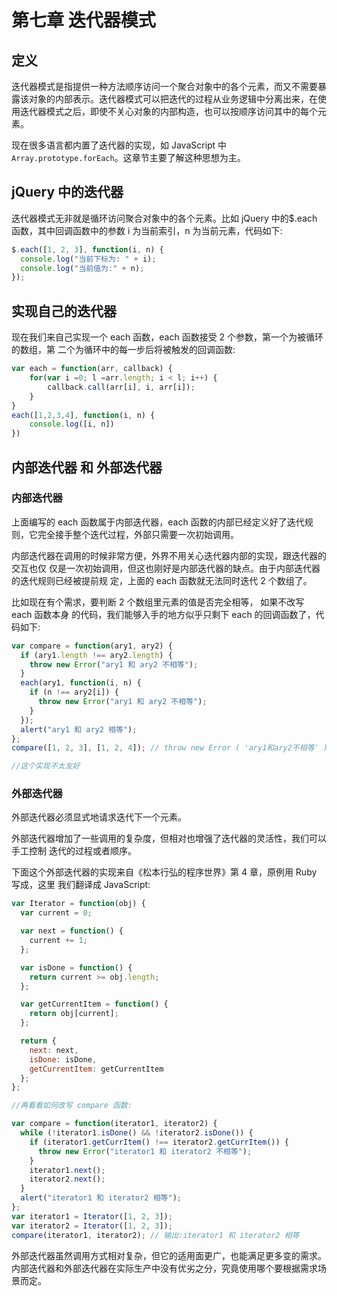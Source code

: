 # 第七章 迭代器模式

## 定义

迭代器模式是指提供一种方法顺序访问一个聚合对象中的各个元素，而又不需要暴露该对象的内部表示。迭代器模式可以把迭代的过程从业务逻辑中分离出来，在使用迭代器模式之后，即使不关心对象的内部构造，也可以按顺序访问其中的每个元素。

现在很多语言都内置了迭代器的实现，如 JavaScript 中 `Array.prototype.forEach`。这章节主要了解这种思想为主。

## jQuery 中的迭代器

迭代器模式无非就是循环访问聚合对象中的各个元素。比如 jQuery 中的\$.each 函数，其中回调函数中的参数 i 为当前索引，n 为当前元素，代码如下:

```js
$.each([1, 2, 3], function(i, n) {
  console.log("当前下标为: " + i);
  console.log("当前值为:" + n);
});
```

## 实现自己的迭代器

现在我们来自己实现一个 each 函数，each 函数接受 2 个参数，第一个为被循环的数组，第 二个为循环中的每一步后将被触发的回调函数:

```js
var each = function(arr, callback) {
    for(var i =0; l =arr.length; i < l; i++) {
        callback.call(arr[i], i, arr[i]);
    }
}
each([1,2,3,4], function(i, n) {
    console.log([i, n])
})
```

## 内部迭代器 和 外部迭代器

### 内部迭代器

上面编写的 each 函数属于内部迭代器，each 函数的内部已经定义好了迭代规则，它完全接手整个迭代过程，外部只需要一次初始调用。

内部迭代器在调用的时候非常方便，外界不用关心迭代器内部的实现，跟迭代器的交互也仅 仅是一次初始调用，但这也刚好是内部迭代器的缺点。由于内部迭代器的迭代规则已经被提前规 定，上面的 each 函数就无法同时迭代 2 个数组了。

比如现在有个需求，要判断 2 个数组里元素的值是否完全相等， 如果不改写 each 函数本身 的代码，我们能够入手的地方似乎只剩下 each 的回调函数了，代码如下:

```js
var compare = function(ary1, ary2) {
  if (ary1.length !== ary2.length) {
    throw new Error("ary1 和 ary2 不相等");
  }
  each(ary1, function(i, n) {
    if (n !== ary2[i]) {
      throw new Error("ary1 和 ary2 不相等");
    }
  });
  alert("ary1 和 ary2 相等");
};
compare([1, 2, 3], [1, 2, 4]); // throw new Error ( 'ary1和ary2不相等' );

//这个实现不太友好
```

### 外部迭代器

外部迭代器必须显式地请求迭代下一个元素。

外部迭代器增加了一些调用的复杂度，但相对也增强了迭代器的灵活性，我们可以手工控制 迭代的过程或者顺序。

下面这个外部迭代器的实现来自《松本行弘的程序世界》第 4 章，原例用 Ruby 写成，这里 我们翻译成 JavaScript:

```js
var Iterator = function(obj) {
  var current = 0;

  var next = function() {
    current += 1;
  };

  var isDone = function() {
    return current >= obj.length;
  };

  var getCurrentItem = function() {
    return obj[current];
  };

  return {
    next: next,
    isDone: isDone,
    getCurrentItem: getCurrentItem
  };
};

//再看看如何改写 compare 函数:

var compare = function(iterator1, iterator2) {
  while (!iterator1.isDone() && !iterator2.isDone()) {
    if (iterator1.getCurrItem() !== iterator2.getCurrItem()) {
      throw new Error("iterator1 和 iterator2 不相等");
    }
    iterator1.next();
    iterator2.next();
  }
  alert("iterator1 和 iterator2 相等");
};
var iterator1 = Iterator([1, 2, 3]);
var iterator2 = Iterator([1, 2, 3]);
compare(iterator1, iterator2); // 输出:iterator1 和 iterator2 相等
```

外部迭代器虽然调用方式相对复杂，但它的适用面更广，也能满足更多变的需求。内部迭代器和外部迭代器在实际生产中没有优劣之分，究竟使用哪个要根据需求场景而定。
